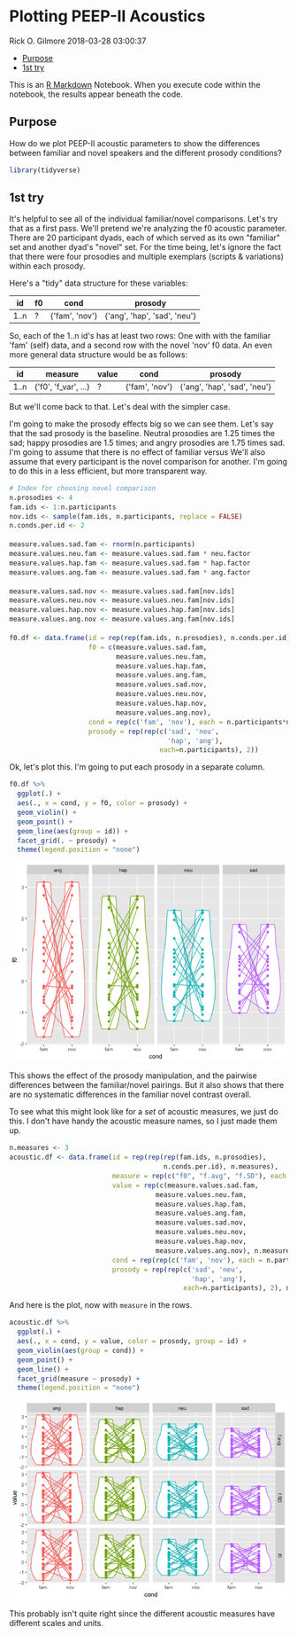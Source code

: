Plotting PEEP-II Acoustics
================
Rick O. Gilmore
2018-03-28 03:00:37

-   [Purpose](#purpose)
-   [1st try](#st-try)

This is an [R Markdown](http://rmarkdown.rstudio.com) Notebook. When you execute code within the notebook, the results appear beneath the code.

Purpose
-------

How do we plot PEEP-II acoustic parameters to show the differences between familiar and novel speakers and the different prosody conditions?

``` r
library(tidyverse)
```

1st try
-------

It's helpful to see all of the individual familiar/novel comparisons. Let's try that as a first pass. We'll pretend we're analyzing the f0 acoustic parameter. There are 20 participant dyads, each of which served as its own "familiar" set and another dyad's "novel" set. For the time being, let's ignore the fact that there were four prosodies and multiple exemplars (scripts & variations) within each prosody.

Here's a "tidy" data structure for these variables:

| id   | f0  | cond           | prosody                      |
|------|-----|----------------|------------------------------|
| 1..n | ?   | {'fam', 'nov'} | {'ang', 'hap', 'sad', 'neu'} |

So, each of the 1..n id's has at least two rows: One with with the familiar 'fam' (self) data, and a second row with the novel 'nov' f0 data. An even more general data structure would be as follows:

| id   | measure               | value | cond           | prosody                      |
|------|-----------------------|-------|----------------|------------------------------|
| 1..n | {'f0', 'f\_var', ...} | ?     | {'fam', 'nov'} | {'ang', 'hap', 'sad', 'neu'} |

But we'll come back to that. Let's deal with the simpler case.

I'm going to make the prosody effects big so we can see them. Let's say that the sad prosody is the baseline. Neutral prosodies are 1.25 times the sad; happy prosodies are 1.5 times; and angry prosodies are 1.75 times sad. I'm going to assume that there is *no* effect of familiar versus We'll also assume that every participant is the novel comparison for another. I'm going to do this in a less efficient, but more transparent way.

``` r
# Index for choosing novel comparison
n.prosodies <- 4
fam.ids <- 1:n.participants
nov.ids <- sample(fam.ids, n.participants, replace = FALSE)
n.conds.per.id <- 2

measure.values.sad.fam <- rnorm(n.participants)
measure.values.neu.fam <- measure.values.sad.fam * neu.factor
measure.values.hap.fam <- measure.values.sad.fam * hap.factor
measure.values.ang.fam <- measure.values.sad.fam * ang.factor

measure.values.sad.nov <- measure.values.sad.fam[nov.ids]
measure.values.neu.nov <- measure.values.neu.fam[nov.ids]
measure.values.hap.nov <- measure.values.hap.fam[nov.ids]
measure.values.ang.nov <- measure.values.ang.fam[nov.ids]

f0.df <- data.frame(id = rep(rep(fam.ids, n.prosodies), n.conds.per.id), 
                    f0 = c(measure.values.sad.fam,
                           measure.values.neu.fam,
                           measure.values.hap.fam,
                           measure.values.ang.fam,
                           measure.values.sad.nov,
                           measure.values.neu.nov,
                           measure.values.hap.nov,
                           measure.values.ang.nov), 
                    cond = rep(c('fam', 'nov'), each = n.participants*n.prosodies),
                    prosody = rep(rep(c('sad', 'neu', 
                                        'hap', 'ang'),
                                      each=n.participants), 2))
```

Ok, let's plot this. I'm going to put each prosody in a separate column.

``` r
f0.df %>%
  ggplot(.) +
  aes(., x = cond, y = f0, color = prosody) +
  geom_violin() +
  geom_point() +
  geom_line(aes(group = id)) +
  facet_grid(. ~ prosody) +
  theme(legend.position = "none")
```

![](plot-peep-II-acoustics_files/figure-markdown_github/plot-first-pass-1.png)

This shows the effect of the prosody manipulation, and the pairwise differences between the familiar/novel pairings. But it also shows that there are no systematic differences in the familiar novel contrast overall.

To see what this might look like for a *set* of acoustic measures, we just do this. I don't have handy the acoustic measure names, so I just made them up.

``` r
n.measures <- 3
acoustic.df <- data.frame(id = rep(rep(rep(fam.ids, n.prosodies),
                                       n.conds.per.id), n.measures),
                          measure = rep(c("f0", "f.avg", "f.SD"), each = n.participants * n.prosodies * n.conds.per.id),
                          value = rep(c(measure.values.sad.fam,
                                     measure.values.neu.fam,
                                     measure.values.hap.fam,
                                     measure.values.ang.fam,
                                     measure.values.sad.nov,
                                     measure.values.neu.nov,
                                     measure.values.hap.nov,
                                     measure.values.ang.nov), n.measures), 
                          cond = rep(rep(c('fam', 'nov'), each = n.participants*n.prosodies), n.measures),
                          prosody = rep(rep(c('sad', 'neu', 
                                              'hap', 'ang'),
                                            each=n.participants), 2), n.measures)
```

And here is the plot, now with `measure` in the rows.

``` r
acoustic.df %>%
  ggplot(.) +
  aes(., x = cond, y = value, color = prosody, group = id) +
  geom_violin(aes(group = cond)) +
  geom_point() +
  geom_line() +
  facet_grid(measure ~ prosody) +
  theme(legend.position = "none")
```

![](plot-peep-II-acoustics_files/figure-markdown_github/plot-multiple-acoustic-measures-1.png)

This probably isn't quite right since the different acoustic measures have different scales and units.
